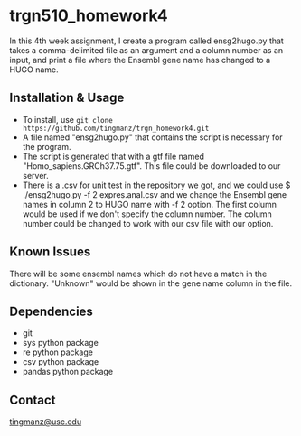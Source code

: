 # trgn510_homework4
In this 4th week assignment, I create a program called ensg2hugo.py that takes a comma-delimited file as an argument and a column number as an input, and print a file where the Ensembl gene name has changed to a HUGO name.

## Installation & Usage
- To install, use `git clone https://github.com/tingmanz/trgn_homework4.git`
- A file named "ensg2hugo.py" that contains the script is necessary for the program. 
- The script is generated that with a gtf file named "Homo_sapiens.GRCh37.75.gtf". This file could be downloaded to our server. 
- There is a .csv for unit test in the repository we got, and we could use 
$ ./ensg2hugo.py -f 2 expres.anal.csv 
and we change the Ensembl gene names in column 2 to HUGO name with -f 2 option. The first column would be used if we don't specify the column number. The column number could be changed to work with our csv file with our option. 

## Known Issues
There will be some ensembl names which do not have a match in the dictionary. "Unknown" would be shown in the gene name column in the file.  

## Dependencies
- git 
- sys python package
- re python package
- csv python package
- pandas python package

## Contact
tingmanz@usc.edu

